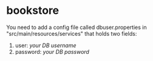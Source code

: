 # bookstore
You need to add a config file called dbuser.properties in "src/main/resources/services" that holds two fields:
1) user: *your DB username*
2) password: *your DB password*
